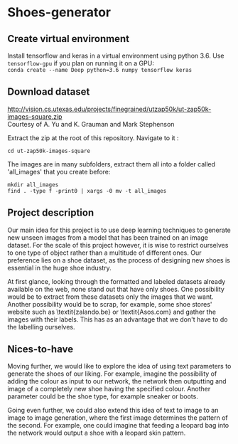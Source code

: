 # Shoes-generator

## Create virtual environment  

Install tensorflow and keras in a virtual environment using python 3.6. Use `tensorflow-gpu` if you plan on running it on a GPU:  
`conda create --name Deep python=3.6 numpy tensorflow keras`

## Download dataset  
<http://vision.cs.utexas.edu/projects/finegrained/utzap50k/ut-zap50k-images-square.zip>  
Courtesy of A. Yu and K. Grauman and Mark Stephenson  

Extract the zip at the root of this repository.
Navigate to it : 
```
cd ut-zap50k-images-square
```
The images are in many subfolders, extract them all into a folder called 'all_images' that you
create before:
```
mkdir all_images  
find . -type f -print0 | xargs -0 mv -t all_images 
```

## Project description
Our main idea for this project is to use deep learning techniques to generate new unseen images from a model that has been trained on an image dataset.
For the scale of this project however, it is wise to restrict ourselves to one type of object rather than a multitude of different ones. Our preference lies on a shoe dataset, as the process of designing new shoes is essential in the huge shoe industry. 

At first glance, looking through the formatted and labeled datasets already available on the web, none stand out that have only shoes. One possibility would be to extract from these datasets only the images that we want.
Another possibility would be to scrap, for example, some shoe stores' website such as \textit{zalando.be} or \textit{Asos.com} and gather the images with their labels. This has as an advantage that we don't have to do the labelling ourselves.

## Nices-to-have
Moving further, we would like to explore the idea of using text parameters to generate the shoes of our liking. For example, imagine the possibility of adding the colour as input to our network, the network then outputting and image of a completely new shoe having the specified colour. Another parameter could be the shoe type, for example sneaker or boots.

Going even further, we could also extend this idea of text to image to an image to image generation, where the first image determines the pattern of the second. For example, one could imagine that feeding a leopard bag into the network would output a shoe with a leopard skin pattern.
